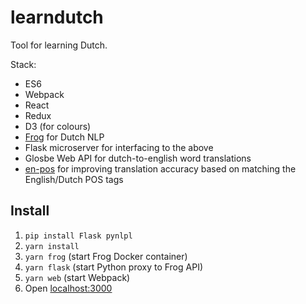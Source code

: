 learndutch
==========

Tool for learning Dutch.


Stack:
 - ES6
 - Webpack
 - React
 - Redux
 - D3 (for colours)
 - [Frog](http://languagemachines.github.io/frog/) for Dutch NLP
 - Flask microserver for interfacing to the above
 - Glosbe Web API for dutch-to-english word translations
 - [en-pos](https://github.com/finnlp/en-pos) for improving translation accuracy based on matching the English/Dutch POS tags

## Install
 1. `pip install Flask pynlpl`
 2. `yarn install`
 3. `yarn frog` (start Frog Docker container)
 4. `yarn flask` (start Python proxy to Frog API)
 2. `yarn web` (start Webpack) 
 2. Open [localhost:3000](http://localhost:3000)